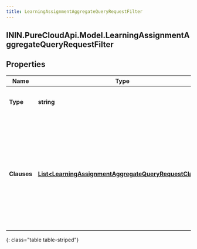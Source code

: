 ```yaml
---
title: LearningAssignmentAggregateQueryRequestFilter
---
```

## ININ.PureCloudApi.Model.LearningAssignmentAggregateQueryRequestFilter

## Properties

|Name | Type | Description | Notes|
|------------ | ------------- | ------------- | -------------|
| **Type** | **string** | The logic used to combine the clauses | |
| **Clauses** | [**List&lt;LearningAssignmentAggregateQueryRequestClause&gt;**](LearningAssignmentAggregateQueryRequestClause.html) | The list of clauses used to filter the data. Note that clauses must filter by attendeeId and a maximum of 100 user IDs are allowed | |
{: class="table table-striped"}


